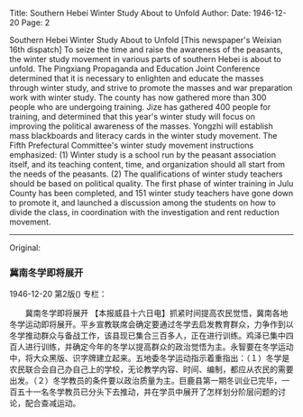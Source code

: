 Title: Southern Hebei Winter Study About to Unfold
Author:
Date: 1946-12-20
Page: 2

Southern Hebei Winter Study About to Unfold
    [This newspaper's Weixian 16th dispatch] To seize the time and raise the awareness of the peasants, the winter study movement in various parts of southern Hebei is about to unfold. The Pingxiang Propaganda and Education Joint Conference determined that it is necessary to enlighten and educate the masses through winter study, and strive to promote the masses and war preparation work with winter study. The county has now gathered more than 300 people who are undergoing training. Jize has gathered 400 people for training, and determined that this year's winter study will focus on improving the political awareness of the masses. Yongzhi will establish mass blackboards and literacy cards in the winter study movement. The Fifth Prefectural Committee's winter study movement instructions emphasized: (1) Winter study is a school run by the peasant association itself, and its teaching content, time, and organization should all start from the needs of the peasants. (2) The qualifications of winter study teachers should be based on political quality. The first phase of winter training in Julu County has been completed, and 151 winter study teachers have gone down to promote it, and launched a discussion among the students on how to divide the class, in coordination with the investigation and rent reduction movement.



<hr /> 

Original: 


### 冀南冬学即将展开

1946-12-20
第2版()
专栏：

　　冀南冬学即将展开
    【本报威县十六日电】抓紧时间提高农民觉悟，冀南各地冬学运动即将展开。平乡宣教联席会确定要通过冬学去启发教育群众，力争作到以冬学推动群众与备战工作，该县现已集合三百多人，正在进行训练。鸡泽已集中四百人进行训练，并确定今年的冬学以提高群众的政治觉悟为主。永智要在冬学运动中，将大众黑版、识字牌建立起来。五地委冬学运动指示着重指出：（１）冬学是农民联合会自己办自己上的学校，无论教学内容、时间、编制，都应从农民的需要出发。（２）冬学教员的条件要以政治质量为主。巨鹿县第一期冬训业已完毕，一百五十一名冬学教员已分头下去推动，并在学员中展开了怎样划分阶层问题的讨论，配合查减运动。
